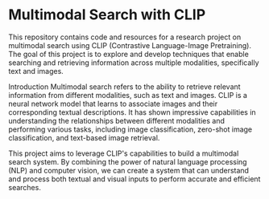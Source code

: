 # **Multimodal Search with CLIP**

This repository contains code and resources for a research project on multimodal search using CLIP (Contrastive Language-Image Pretraining). The goal of this project is to explore and develop techniques that enable searching and retrieving information across multiple modalities, specifically text and images.

Introduction
Multimodal search refers to the ability to retrieve relevant information from different modalities, such as text and images. CLIP is a neural network model that learns to associate images and their corresponding textual descriptions. It has shown impressive capabilities in understanding the relationships between different modalities and performing various tasks, including image classification, zero-shot image classification, and text-based image retrieval.

This project aims to leverage CLIP's capabilities to build a multimodal search system. By combining the power of natural language processing (NLP) and computer vision, we can create a system that can understand and process both textual and visual inputs to perform accurate and efficient searches.
